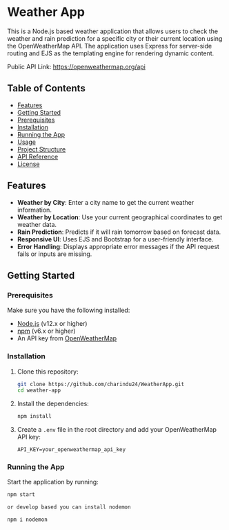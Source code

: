 # Weather App

This is a Node.js based weather application that allows users to check the weather and rain prediction for a specific city or their current location using 
the OpenWeatherMap API. The application uses Express for server-side routing and EJS as the templating engine for rendering dynamic content.

Public API Link: https://openweathermap.org/api


## Table of Contents

- [Features](#features)
- [Getting Started](#getting-started)
- [Prerequisites](#prerequisites)
- [Installation](#installation)
- [Running the App](#running-the-app)
- [Usage](#usage)
- [Project Structure](#project-structure)
- [API Reference](#api-reference)
- [License](#license)

## Features

- **Weather by City**: Enter a city name to get the current weather information.
- **Weather by Location**: Use your current geographical coordinates to get weather data.
- **Rain Prediction**: Predicts if it will rain tomorrow based on forecast data.
- **Responsive UI**: Uses EJS and Bootstrap for a user-friendly interface.
- **Error Handling**: Displays appropriate error messages if the API request fails or inputs are missing.

## Getting Started

### Prerequisites

Make sure you have the following installed:

- [Node.js](https://nodejs.org/en/) (v12.x or higher)
- [npm](https://www.npmjs.com/get-npm) (v6.x or higher)
- An API key from [OpenWeatherMap](https://openweathermap.org/api)

### Installation

1. Clone this repository:
    ```bash
    git clone https://github.com/charindu24/WeatherApp.git
    cd weather-app
    ```

2. Install the dependencies:
    ```bash
    npm install
    ```

3. Create a `.env` file in the root directory and add your OpenWeatherMap API key:
    ```
    API_KEY=your_openweathermap_api_key
    ```

### Running the App

Start the application by running:
```bash
npm start

or develop based you can install nodemon

npm i nodemon
